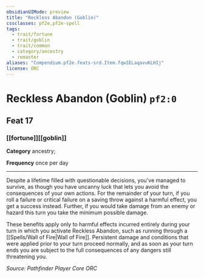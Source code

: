 ```yaml
---
obsidianUIMode: preview
title: "Reckless Abandon (Goblin)"
cssclasses: pf2e,pf2e-spell
tags:
  - trait/fortune
  - trait/goblin
  - trait/common
  - category/ancestry
  - remaster
aliases: "Compendium.pf2e.feats-srd.Item.fqw1ELaqavuKLHIj"
license: ORC
---
```

# Reckless Abandon (Goblin) `pf2:0`
## Feat 17
### [[fortune]][[goblin]]

**Category** ancestry; 




**Frequency** once per day

* * *

Despite a lifetime filled with questionable decisions, you've managed to survive, as though you have uncanny luck that lets you avoid the consequences of your own actions. For the remainder of your turn, if you roll a failure or critical failure on a saving throw against a harmful effect, you get a success instead. Further, if you would take damage from an enemy or hazard this turn you take the minimum possible damage.

These benefits apply only to harmful effects incurred entirely during your turn in which you activate Reckless Abandon, such as running through a [[Spells/Wall of Fire|Wall of Fire]]. Persistent damage and conditions that were applied prior to your turn proceed normally, and as soon as your turn ends you are subject to the full consequences of any dangers still threatening you.

*Source: Pathfinder Player Core*
*ORC*